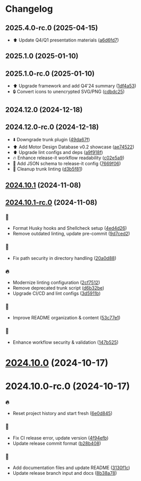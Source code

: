 # Changelog

## 2025.4.0-rc.0 (2025-04-15)

* :arrow_up: Update Q4/Q1 presentation materials ([a6d6fd7](https://github.com/zhang-jia-rong/ckw-slidev/commit/a6d6fd7))

## 2025.1.0 (2025-01-10)

## 2025.1.0-rc.0 (2025-01-10)

* :arrow_up: Upgrade framework and add Q4'24 summary ([1df4a53](https://github.com/zhang-jia-rong/ckw-slidev/commit/1df4a53))
* :lock: Convert icons to unencrypted SVG/PNG ([cdbdc25](https://github.com/zhang-jia-rong/ckw-slidev/commit/cdbdc25))

## 2024.12.0 (2024-12-18)

## 2024.12.0-rc.0 (2024-12-18)

* :arrow_down: Downgrade trunk plugin ([49da67f](https://github.com/zhang-jia-rong/ckw-slidev/commit/49da67f))
* :arrow_up: Add Motor Design Database v0.2 showcase ([ae74522](https://github.com/zhang-jia-rong/ckw-slidev/commit/ae74522))
* :arrow_up: Upgrade lint configs and deps ([a9f918f](https://github.com/zhang-jia-rong/ckw-slidev/commit/a9f918f))
* :fire: Enhance release-it workflow readability ([c02e5a9](https://github.com/zhang-jia-rong/ckw-slidev/commit/c02e5a9))
* :shirt: Add JSON schema to release-it config ([7669f06](https://github.com/zhang-jia-rong/ckw-slidev/commit/7669f06))
* :shirt: Cleanup trunk linting ([d3b5f81](https://github.com/zhang-jia-rong/ckw-slidev/commit/d3b5f81))

## [2024.10.1](https://github.com/zhang-jia-rong/ckw-slidev/compare/2024.10.1-rc.0...2024.10.1) (2024-11-08)

## [2024.10.1-rc.0](https://github.com/zhang-jia-rong/ckw-slidev/compare/2024.10.0...2024.10.1-rc.0) (2024-11-08)


### :art:

* Format Husky hooks and Shellcheck setup ([4ed4d26](https://github.com/zhang-jia-rong/ckw-slidev/commit/4ed4d26c64417bf0f434c537104a0fc8cbe0f2a7))
* Remove outdated linting, update pre-commit ([9d7ced2](https://github.com/zhang-jia-rong/ckw-slidev/commit/9d7ced2edaff2d4f5be5a90cd8135e844f1b5787))

### :bug:

* Fix path security in directory handling ([20a0d88](https://github.com/zhang-jia-rong/ckw-slidev/commit/20a0d88ad2dfbf81a92339cf02628474bab15b53))

### :fire:

* Modernize linting configuration ([2cf7512](https://github.com/zhang-jia-rong/ckw-slidev/commit/2cf7512e67224ec6b4dfb3d82423d138f85f750e))
* Remove deprecated trunk script ([d6b32be](https://github.com/zhang-jia-rong/ckw-slidev/commit/d6b32bebc1bea83bc591e905ae3f4c2bea893244))
* Upgrade CI/CD and lint configs ([3d5911b](https://github.com/zhang-jia-rong/ckw-slidev/commit/3d5911bd2b702d7fdebe414a5d3caa9b54e79460))

### :memo:

* Improve README organization & content ([53c77e1](https://github.com/zhang-jia-rong/ckw-slidev/commit/53c77e1ecbec50127ee5f41585fba9ea8d813a40))

### :shirt:

* Enhance workflow security & validation ([147b525](https://github.com/zhang-jia-rong/ckw-slidev/commit/147b525213e46a16be435071744a56b74f0d0885))

# [2024.10.0](https://github.com/zhang-jia-rong/ckw-slidev/compare/2024.10.0-rc.0...2024.10.0) (2024-10-17)

# 2024.10.0-rc.0 (2024-10-17)


### :fire:

* Reset project history and start fresh ([6e0d845](https://github.com/zhang-jia-rong/ckw-slidev/commit/6e0d845d9eb9e12b1090f1fb83eaeb8efa393b79))

### :green_heart:

* Fix CI release error, update version ([4f94efb](https://github.com/zhang-jia-rong/ckw-slidev/commit/4f94efb5f4e8d0d39783719d710b9f39dced73e4))
* Update release commit format ([b28b408](https://github.com/zhang-jia-rong/ckw-slidev/commit/b28b4081e1950ef3decc332711f003450f706b37))

### :memo:

* Add documentation files and update README ([3130f1c](https://github.com/zhang-jia-rong/ckw-slidev/commit/3130f1c02bffbbecf8761a23d42680cb2cabda38))
* Update release branch input and docs ([8b38a78](https://github.com/zhang-jia-rong/ckw-slidev/commit/8b38a786923c8a983228a504604171f4dd1d5716))
